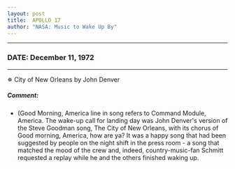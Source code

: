```yaml
---
layout: post
title:  APOLLO 17
author: "NASA: Music to Wake Up By"
---
```


----
### DATE: December 11, 1972
----
✵ City of  New Orleans by John Denver

##### Comment:
* (Good Morning, America line in song refers to Command Module, America. The wake-up call for landing day was John Denver's version of the Steve Goodman  song, The City of New Orleans, with its chorus of Good morning, America, how are ya? It was a happy song that had been suggested by people on the night shift in the press room - a song that matched the mood of the crew and, indeed, country-music-fan Schmitt requested a replay while he and the others finished waking up.
